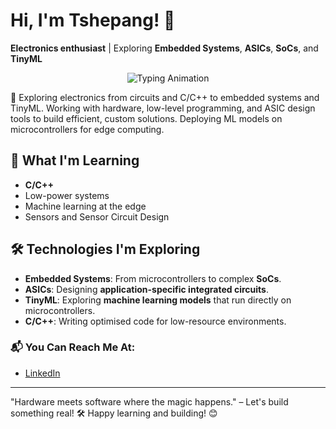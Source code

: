 # Hi, I'm Tshepang! 👋  
**Electronics enthusiast** | Exploring **Embedded Systems**, **ASICs**, **SoCs**, and **TinyML**

<p align="center">
  <img src="https://readme-typing-svg.herokuapp.com?font=Fira+Code&weight=600&size=20&duration=4000&pause=1000&color=FF5733&center=true&vCenter=true&multiline=true&width=700&height=80&lines=Embedded+Systems+%7C+TinyML+%7C+ASICs" alt="Typing Animation">
</p>

🔧 Exploring electronics from circuits and C/C++ to embedded systems and TinyML. Working with hardware, low-level programming, and ASIC design tools to build efficient, custom solutions. Deploying ML models on microcontrollers for edge computing.

## 🌱 What I'm Learning 
- **C/C++**
- Low-power systems
- Machine learning at the edge
- Sensors and Sensor Circuit Design 

## 🛠️ Technologies I'm Exploring
- **Embedded Systems**: From microcontrollers to complex **SoCs**.
- **ASICs**: Designing **application-specific integrated circuits**.
- **TinyML**: Exploring **machine learning models** that run directly on microcontrollers.
- **C/C++**: Writing optimised code for low-resource environments. 

### 📬 You Can Reach Me At:
- [LinkedIn](https://www.linkedin.com/in/tshepangnkwe/)

---
"Hardware meets software where the magic happens."  – Let's build something real! 🛠️ Happy learning and building! 😊

